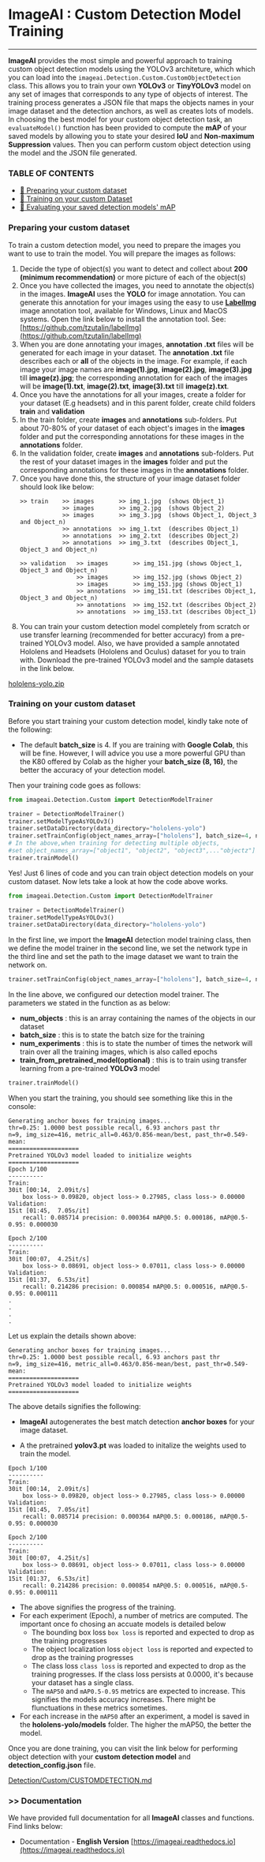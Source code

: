 # ImageAI : Custom Detection Model Training 

---

**ImageAI** provides the most simple and powerful approach to training custom object detection models
using the YOLOv3 architeture, which
which you can load into the `imageai.Detection.Custom.CustomObjectDetection` class. This allows
 you to train your own **YOLOv3** or **TinyYOLOv3** model on any set of images that corresponds to any type of objects of interest.
The training process generates a JSON file that maps the objects names in your image dataset and the detection anchors, as well as creates lots of models. In choosing the best model for your custom object detection task, an `evaluateModel()` function has been provided to compute the **mAP** of your saved models by allowing you to state your desired **IoU** and **Non-maximum Suppression** values. Then you can perform custom
object detection using the model and the JSON file generated. 

### TABLE OF CONTENTS
- <a href="#preparingdataset" > :white_square_button: Preparing your custom dataset</a>
- <a href="#trainingdataset" > :white_square_button: Training on your custom Dataset</a>
- <a href="#evaluatingmodels" > :white_square_button: Evaluating your saved detection models' mAP</a>


### Preparing your custom dataset
<div id="preparingdataset"></div>

To train a custom detection model, you need to prepare the images you want to use to train the model. 
You will prepare the images as follows: 

1. Decide the type of object(s) you want to detect and collect about **200 (minimum recommendation)** or more picture of each of the object(s)
2. Once you have collected the images, you need to annotate the object(s) in the images. **ImageAI** uses the **YOLO** for image annotation. You can generate this annotation for your images using the easy to use [**LabelImg**](https://github.com/tzutalin/labelImg) image annotation tool, available for Windows, Linux and MacOS systems. Open the link below to install the annotation tool. See: [https://github.com/tzutalin/labelImg](https://github.com/tzutalin/labelImg)
3. When you are done annotating your images, **annotation .txt** files will be generated for each image in your dataset. The **annotation .txt** file describes each or **all** of the objects in the image. For example,  if each image your image names are **image(1).jpg**, **image(2).jpg**, **image(3).jpg** till **image(z).jpg**; the corresponding annotation for each of the images will be **image(1).txt**, **image(2).txt**, **image(3).txt** till **image(z).txt**. 
4. Once you have the annotations for all your images, create a folder for your dataset (E.g headsets) and in this parent folder, create child folders **train** and **validation**
5. In the train folder, create **images** and **annotations**
 sub-folders. Put about 70-80% of your dataset of each object's images in the **images** folder and put the corresponding annotations for these images in the **annotations** folder.  
6. In the validation folder, create **images** and **annotations** sub-folders. Put the rest of your dataset images in the **images** folder and put the corresponding annotations for these images in the **annotations** folder.
7. Once you have done this, the structure of your image dataset folder should look like below: 
    ```
    >> train    >> images       >> img_1.jpg  (shows Object_1)
                >> images       >> img_2.jpg  (shows Object_2)
                >> images       >> img_3.jpg  (shows Object_1, Object_3 and Object_n)
                >> annotations  >> img_1.txt  (describes Object_1)
                >> annotations  >> img_2.txt  (describes Object_2)
                >> annotations  >> img_3.txt  (describes Object_1, Object_3 and Object_n)
    
    >> validation   >> images       >> img_151.jpg (shows Object_1, Object_3 and Object_n)
                    >> images       >> img_152.jpg (shows Object_2)
                    >> images       >> img_153.jpg (shows Object_1)
                    >> annotations  >> img_151.txt (describes Object_1, Object_3 and Object_n)
                    >> annotations  >> img_152.txt (describes Object_2)
                    >> annotations  >> img_153.txt (describes Object_1)
     ```
8. You can train your custom detection model completely from scratch or use transfer learning (recommended for better accuracy) from a pre-trained YOLOv3 model. Also, we have provided a sample annotated Hololens and Headsets (Hololens and Oculus) dataset for you to train with. Download the pre-trained YOLOv3 model and the sample datasets in the link below.  

[hololens-yolo.zip](https://github.com/OlafenwaMoses/ImageAI/releases/download/test-resources-v3/hololens-yolo.zip)


### Training on your custom dataset
<div id="trainingdataset"></div>

Before you start training your custom detection model, kindly take note of the following: 

- The default **batch_size** is 4. If you are training with **Google Colab**, this will be fine. However, I will advice you use a more powerful GPU than the K80 offered by Colab as the higher your **batch_size (8, 16)**, the better the accuracy of your detection model. 

Then your training code goes as follows: 
```python
from imageai.Detection.Custom import DetectionModelTrainer

trainer = DetectionModelTrainer()
trainer.setModelTypeAsYOLOv3()
trainer.setDataDirectory(data_directory="hololens-yolo")
trainer.setTrainConfig(object_names_array=["hololens"], batch_size=4, num_experiments=200, train_from_pretrained_model="yolov3.pt")
# In the above,when training for detecting multiple objects,
#set object_names_array=["object1", "object2", "object3",..."objectz"]
trainer.trainModel()
```

 Yes! Just 6 lines of code and you can train object detection models on your custom dataset.
Now lets take a look at how the code above works. 

```python
from imageai.Detection.Custom import DetectionModelTrainer

trainer = DetectionModelTrainer()
trainer.setModelTypeAsYOLOv3()
trainer.setDataDirectory(data_directory="hololens-yolo")
```

In the first line, we import the **ImageAI** detection model training class, then we define the model trainer in the second line,
 we set the network type in the third line and set the path to the image dataset we want to train the network on.

```python
trainer.setTrainConfig(object_names_array=["hololens"], batch_size=4, num_experiments=200, train_from_pretrained_model="yolov3.pt")
```


In the line above, we configured our detection model trainer. The parameters we stated in the function as as below:  

- **num_objects** : this is an array containing the names of the objects in our dataset
- **batch_size** : this is to state the batch size for the training
- **num_experiments** : this is to state the number of times the network will train over all the training images,
 which is also called epochs 
- **train_from_pretrained_model(optional)** : this is to train using transfer learning from a pre-trained **YOLOv3** model

```python
trainer.trainModel()
```


When you start the training, you should see something like this in the console: 
```
Generating anchor boxes for training images...
thr=0.25: 1.0000 best possible recall, 6.93 anchors past thr
n=9, img_size=416, metric_all=0.463/0.856-mean/best, past_thr=0.549-mean:
====================
Pretrained YOLOv3 model loaded to initialize weights
====================
Epoch 1/100
----------
Train:
30it [00:14,  2.09it/s]
    box loss-> 0.09820, object loss-> 0.27985, class loss-> 0.00000
Validation:
15it [01:45,  7.05s/it]
    recall: 0.085714 precision: 0.000364 mAP@0.5: 0.000186, mAP@0.5-0.95: 0.000030

Epoch 2/100
----------
Train:
30it [00:07,  4.25it/s]
    box loss-> 0.08691, object loss-> 0.07011, class loss-> 0.00000
Validation:
15it [01:37,  6.53s/it]
    recall: 0.214286 precision: 0.000854 mAP@0.5: 0.000516, mAP@0.5-0.95: 0.000111
.
.
.
.

```

Let us explain the details shown above: 
```
Generating anchor boxes for training images...
thr=0.25: 1.0000 best possible recall, 6.93 anchors past thr
n=9, img_size=416, metric_all=0.463/0.856-mean/best, past_thr=0.549-mean:
====================
Pretrained YOLOv3 model loaded to initialize weights
====================
```

The above details signifies the following: 
- **ImageAI** autogenerates the best match detection **anchor boxes** for your image dataset. 

- A the pretrained **yolov3.pt** was loaded to initalize the weights used to train the model.

```
Epoch 1/100
----------
Train:
30it [00:14,  2.09it/s]
    box loss-> 0.09820, object loss-> 0.27985, class loss-> 0.00000
Validation:
15it [01:45,  7.05s/it]
    recall: 0.085714 precision: 0.000364 mAP@0.5: 0.000186, mAP@0.5-0.95: 0.000030

Epoch 2/100
----------
Train:
30it [00:07,  4.25it/s]
    box loss-> 0.08691, object loss-> 0.07011, class loss-> 0.00000
Validation:
15it [01:37,  6.53s/it]
    recall: 0.214286 precision: 0.000854 mAP@0.5: 0.000516, mAP@0.5-0.95: 0.000111
```

- The above signifies the progress of the training. 
- For each experiment (Epoch), a number of metrics are computed. The important once fo chosing an accuate models is detailed below
  - The bounding box loss `box loss` is reported and expected to drop as the training progresses
  - The object localization loss  `object loss` is reported and expected to drop as the training progresses
  - The class loss  `class loss` is reported and expected to drop as the training progresses. If the class loss persists at 0.0000, it's because your dataset has a single class.
  - The `mAP50` and `mAP0.5-0.95` metrics are expected to increase. This signifies the models accuracy increases. There might be flunctuations in these metrics sometimes.
- For each increase in the `mAP50`  after an experiment, a model is saved in the **hololens-yolo/models** folder. The higher the mAP50, the better the model. 

Once you are done training, you can visit the link below for performing object detection with your **custom detection model** and **detection_config.json** file.

[Detection/Custom/CUSTOMDETECTION.md](./CUSTOMDETECTION.md)
 
 
###  >> Documentation
<div id="documentation" ></div>

We have provided full documentation for all **ImageAI** classes and functions. Find links below: 

* Documentation - **English Version**  [https://imageai.readthedocs.io](https://imageai.readthedocs.io)






